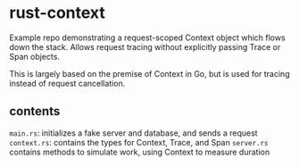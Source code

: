 # rust-context

Example repo demonstrating a request-scoped Context object which flows down the
stack. Allows request tracing without explicitly passing Trace or Span objects.

This is largely based on the premise of Context in Go, but is used for tracing
instead of request cancellation.

## contents

`main.rs`: initializes a fake server and database, and sends a request
`context.rs`: contains the types for Context, Trace, and Span
`server.rs` contains methods to simulate work, using Context to measure duration

